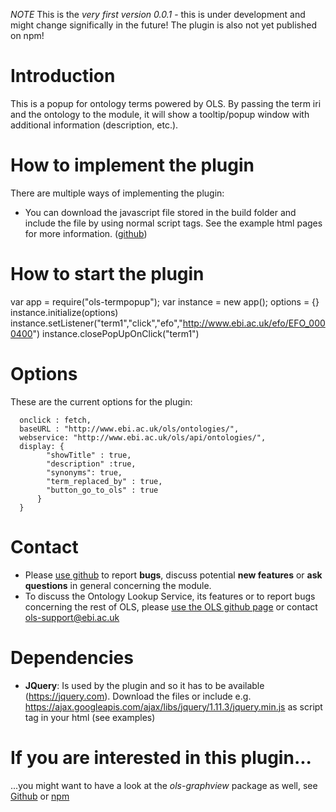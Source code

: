 
*NOTE*
This is the *very first version 0.0.1* - this is under development and might change significally in the future! The plugin is also not yet published on npm!


# Introduction
This is a popup for ontology terms powered by OLS. By passing the term iri and the ontology to the module, it will show a tooltip/popup window with additional information (description, etc.).  

# How to implement the plugin
There are multiple ways of implementing the plugin:
- You can download the javascript file stored in the build folder and include the file by using normal script tags. See the example html pages for more information. (<a href="https://github.com/LLTommy/OLS-termpopup">github</a>)

# How to start the plugin
var app = require("ols-termpopup");
var instance = new app();
options = {}
instance.initialize(options)
instance.setListener("term1","click","efo","http://www.ebi.ac.uk/efo/EFO_0000400")
instance.closePopUpOnClick("term1")


# Options
These are the current options for the plugin:
```var local_options={
  onclick : fetch,
  baseURL : "http://www.ebi.ac.uk/ols/ontologies/",
  webservice: "http://www.ebi.ac.uk/ols/api/ontologies/",
  display: {
        "showTitle" : true,
        "description" :true,
        "synonyms": true,
        "term_replaced_by" : true,
        "button_go_to_ols" : true
      }
  }
```
# Contact
- Please <a href="https://github.com/LLTommy/OLS-termpopup">use github</a> to report **bugs**, discuss potential **new features** or **ask questions** in general concerning the module.
- To discuss the Ontology Lookup Service, its features or to report bugs concerning the rest of OLS, please <a href="https://github.com/EBISPOT/OLS/issues">use the OLS github page</a> or contact ols-support@ebi.ac.uk

# Dependencies
* **JQuery**: Is used by the plugin and so it has to be available (https://jquery.com). Download the files or include e.g. https://ajax.googleapis.com/ajax/libs/jquery/1.11.3/jquery.min.js as script tag in your html (see examples)

# If you are interested in this plugin...
...you might want to have a look at the *ols-graphview* package as well, see <a href="https://github.com/LLTommy/OLS-graphview">Github</a> or <a href="https://www.npmjs.com/package/ols-treeview">npm</a>
